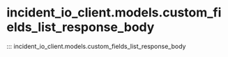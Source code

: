 # incident_io_client.models.custom_fields_list_response_body

::: incident_io_client.models.custom_fields_list_response_body